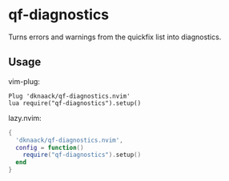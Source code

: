# qf-diagnostics

Turns errors and warnings from the quickfix list into diagnostics.

## Usage

vim-plug:

```vimscript
Plug 'dknaack/qf-diagnostics.nvim'
lua require("qf-diagnostics").setup()
```

lazy.nvim:

```lua
{
  'dknaack/qf-diagnostics.nvim',
  config = function()
    require("qf-diagnostics").setup()
  end
}
```
